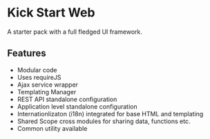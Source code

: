 # Kick Start Web
A starter pack with a full fledged UI framework.

## Features
* Modular code
* Uses requireJS
* Ajax service wrapper
* Templating Manager
* REST API standalone configuration
* Application level standalone configuration
* Internationlizaton (i18n) integrated for base HTML and templating
* Shared Scope cross modules for sharing data, functions etc.
* Common utility available
